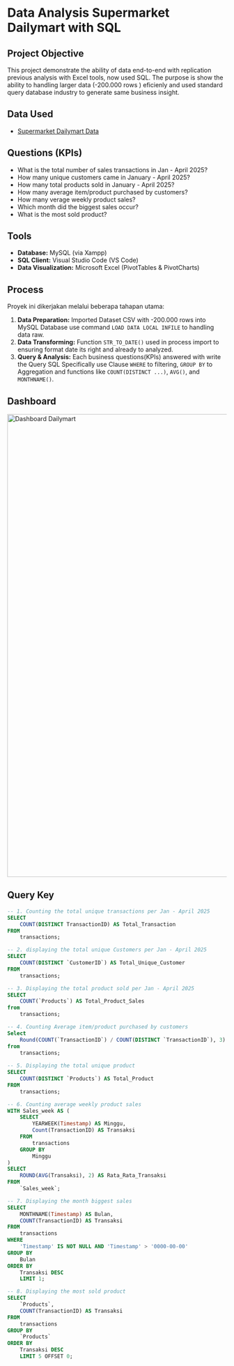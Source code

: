 # Data Analysis Supermarket Dailymart with SQL

## Project Objective
This project demonstrate the ability of data end-to-end with replication previous analysis with Excel tools, now used SQL. The purpose is show the ability to handling larger data (-200.000 rows ) eficienly and used standard query database industry to generate same business insight.

## Data Used
- <a href=https://github.com/jefryramadhan/Data-Analysis-Supermarket-Dailymart-SQL/blob/main/Supermarket%20Data%20Analysist%20-%20SQL.csv>Supermarket Dailymart Data</a>

## Questions (KPIs)
- What is the total number of sales transactions in Jan - April 2025?
- How many unique customers came in January - April 2025?
- How many total products sold in January - April 2025?
- How many average item/product purchased by customers?
- How many verage weekly product sales?
- Which month did the biggest sales occur?
- What is the most sold product?

## Tools
* **Database:** MySQL (via Xampp)
* **SQL Client:** Visual Studio Code (VS Code)
* **Data Visualization:** Microsoft Excel (PivotTables & PivotCharts)

## Process
Proyek ini dikerjakan melalui beberapa tahapan utama:
1. **Data Preparation:** Imported Dataset CSV with -200.000 rows into MySQL Database use command `LOAD DATA LOCAL INFILE` to handling data raw.
2. **Data Transforming:** Function `STR_TO_DATE()` used in process import to ensuring format date its right and already to analyzed.
3. **Query & Analysis:** Each business questions(KPIs) answered with write the Query SQL Specifically use Clause `WHERE` to filtering, `GROUP BY` to Aggregation and functions like `COUNT(DISTINCT ...)`, `AVG()`, and `MONTHNAME()`.

## Dashboard
<img width="1830" height="1062" alt="Dashboard Dailymart" src="https://github.com/user-attachments/assets/c2f4352e-5045-42a3-857f-b63cee62f284" />

## Query Key
```sql
-- 1. Counting the total unique transactions per Jan - April 2025
SELECT
    COUNT(DISTINCT TransactionID) AS Total_Transaction
FROM
    transactions;

-- 2. displaying the total unique Customers per Jan - April 2025
SELECT 
    COUNT(DISTINCT `CustomerID`) AS Total_Unique_Customer
FROM
    transactions;

-- 3. Displaying the total product sold per Jan - April 2025 
SELECT
    COUNT(`Products`) AS Total_Product_Sales
from 
    transactions;

-- 4. Counting Average item/product purchased by customers
Select 
    Round(COUNT(`TransactionID`) / COUNT(DISTINCT `TransactionID`), 3) AS Avg_Basket_Size
from 
    transactions;
 
-- 5. Displaying the total unique product
SELECT
    COUNT(DISTINCT `Products`) AS Total_Product
FROM 
    transactions;

-- 6. Counting average weekly product sales
WITH Sales_week AS (
    SELECT 
        YEARWEEK(Timestamp) AS Minggu,
        Count(TransactionID) AS Transaksi
    FROM 
        transactions
    GROUP BY
        Minggu
)
SELECT 
    ROUND(AVG(Transaksi), 2) AS Rata_Rata_Transaksi
FROM
    `Sales_week`;

-- 7. Displaying the month biggest sales
SELECT
    MONTHNAME(Timestamp) AS Bulan,
    COUNT(TransactionID) AS Transaksi
FROM
    transactions
WHERE
    'Timestamp' IS NOT NULL AND 'Timestamp' > '0000-00-00'
GROUP BY
    Bulan
ORDER BY
    Transaksi DESC
    LIMIT 1; 

-- 8. Displaying the most sold product
SELECT 
    `Products`,
    COUNT(TransactionID) AS Transaksi
FROM
    transactions
GROUP BY 
    `Products`
ORDER BY
    Transaksi DESC
    LIMIT 5 OFFSET 0;
